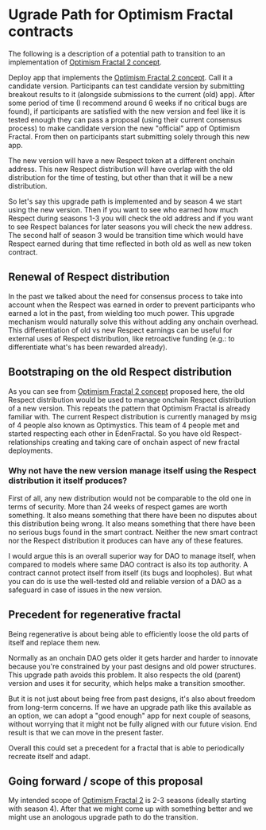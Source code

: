 # Ugrade Path for Optimism Fractal contracts

The following is a description of a potential path to transition to an implementation of [Optimism Fractal 2 concept](./OF2-CONCEPT.md).

Deploy app that implements the [Optimism Fractal 2 concept](./OF2-CONCEPT.md). Call it a candidate version. Participants can test candidate version by submitting breakout results to it (alongside submissions to the current (old) app). After some period of time (I recommend around 6 weeks if no critical bugs are found), if participants are satisfied with the new version and feel like it is tested enough they can pass a proposal (using their current consensus process) to make candidate version the new "official" app of Optimism Fractal. From then on participants start submitting solely through this new app.

The new version will have a new Respect token at a different onchain address. This new Respect distribution will have overlap with the old distribution for the time of testing, but other than that it will be a new distribution. 

So let's say this upgrade path is implemented and by season 4 we start using the new version. Then if you want to see who earned how much Respect during seasons 1-3 you will check the old address and if you want to see Respect balances for later seasons you will check the new address. The second half of season 3 would be transition time which would have Respect earned during that time reflected in both old as well as new token contract.

## Renewal of Respect distribution
In the past we talked about the need for consensus process to take into account when the Respect was earned in order to prevent participants who earned a lot in the past, from wielding too much power. This upgrade mechanism would naturally solve this without adding any onchain overhead. This differentiation of old vs new Respect earnings can be useful for external uses of Respect distribution, like retroactive funding (e.g.: to differentiate what's has been rewarded already).

## Bootstraping on the old Respect distribution
As you can see from [Optimism Fractal 2 concept](./OF2-CONCEPT.md) proposed here, the old Respect distribution would be used to manage onchain Respect distribution of a new version. This repeats the pattern that Optimism Fractal is already familiar with. The current Respect distribution is currently managed by msig of 4 people also known as Optimystics. This team of 4 people met and started respecting each other in EdenFractal. So you have old Respect-relationships creating and taking care of onchain aspect of new fractal deployments.

### Why not have the new version manage itself using the Respect distribution it itself produces? 

First of all, any new distribution would not be comparable to the old one in terms of security. More than 24 weeks of respect games are worth something. It also means something that there have been no disputes about this distribution being wrong. It also means something that there have been no serious bugs found in the smart contract. Neither the new smart contract nor the Respect distribution it produces can have any of these features.

I would argue this is an overall superior way for DAO to manage itself, when compared to models where same DAO contract is also its top authority. A contract cannot protect itself from itself (its bugs and loopholes). But what you can do is use the well-tested old and reliable version of a DAO as a safeguard in case of issues in the new version.

## Precedent for regenerative fractal
Being regenerative is about being able to efficiently loose the old parts of itself and replace them new.

Normally as an onchain DAO gets older it gets harder and harder to innovate because you're constrained by your past designs and old power structures. This upgrade path avoids this problem. It also respects the old (parent) version and uses it for security, which helps make a transition smoother.

But it is not just about being free from past designs, it's also about freedom from long-term concerns. If we have an upgrade path like this available as an option, we can adopt a "good enough" app for next couple of seasons, without worrying that it might not be fully aligned with our future vision. End result is that we can move in the present faster.

Overall this could set a precedent for a fractal that is able to periodically recreate itself and adapt.

## Going forward / scope of this proposal
My intended scope of [Optimism Fractal 2](./OF2-CONCEPT.md) is 2-3 seasons (ideally starting with season 4). After that we might come up with something better and we might use an anologous upgrade path to do the transition.


